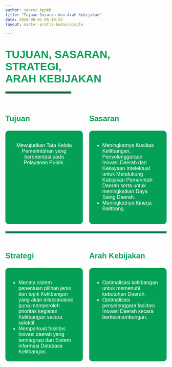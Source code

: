 ```yaml
---
author: sekret.bppkb
title: "Tujuan Sasaran dan Arah Kebijakan"
date: 2024-08-01 05:19:52
layout: master-profil-badan/single

---
```

<h1 class="MsoNormal" style="margin-bottom: 0cm;"><span style="font-size: 25pt; font-family: 'Poppins', sans-serif;"><span style="color: #03A055;"><span style="vertical-align: inherit;"><span style="vertical-align: inherit;"><span style="vertical-align: inherit;"><span style="vertical-align: inherit;"><span style="vertical-align: inherit;"><span style="vertical-align: inherit;"><span style="vertical-align: inherit;"><span style="vertical-align: inherit;"><span style="vertical-align: inherit;"><span style="vertical-align: inherit;"><span style="vertical-align: inherit;">TUJUAN, SASARAN, STRATEGI,</br>ARAH KEBIJAKAN</span></span></span></span></span></span></span></span></span></span></span></span></span></span></h1>
<hr style="border: 3px solid #03A055; width: 200px; margin-top:20px; margin-bottom: 40px;">

<div style="display: flex; flex-wrap: wrap; gap: 20px; margin-top: 20px; margin-bottom: 20px;">
    <div style="flex: 1 1 calc(50% - 20px); height: 250px; margin-bottom: 20px;">
        <p style="font-family: 'Poppins', sans-serif; font-size: 18pt; color: #03A055; font-weight: bold;">Tujuan</p>
        <div style="border: 1px solid #03A055; padding: 20px; border-radius: 10px; background-color: #03A055; color: white; text-align: center; height: 100%;">
            <p style="font-family: 'Poppins', sans-serif; font-size: 12pt;">Mewujudkan Tata Kelola Pemerintahan yang berorientasi pada Pelayanan Publik.</p>
        </div>
    </div>
    <div style="flex: 1 1 calc(50% - 20px); height: 250px; margin-bottom: 20px;">
        <p style="font-family: 'Poppins', sans-serif; font-size: 18pt; color: #03A055; font-weight: bold;">Sasaran</p>
        <div style="border: 1px solid #03A055; padding: 20px; border-radius: 10px; background-color: #03A055; color: white; text-align: center; height: 100%;">
            <ul style="font-family: 'Poppins', sans-serif; font-size: 12pt; color: white; text-align: left; padding-left: 20px;">
                <li>Meningkatnya Kualitas Kelitbangan, Penyelenggaraan Inovasi Daerah dan Kekayaan Intelektual untuk Mendukung Kebijakan Pemerintah Daerah serta untuk meningkatkan Daya Saing Daerah.</li>
                <li>Meningkatnya Kinerja Balitbang.</li>
            </ul>
        </div>
    </div>
    <hr style="border: 3px solid #03A055; width: 100%; margin-top:100px; margin-bottom: 10px;">
    <div style="flex: 1 1 calc(50% - 20px); margin-top: 2px; height: 250px; margin-bottom: 20px;">
        <p style="font-family: 'Poppins', sans-serif; font-size: 18pt; color: #03A055; font-weight: bold;">Strategi</p>
        <div style="border: 1px solid #03A055; padding: 20px; border-radius: 10px; background-color: #03A055; color: white; text-align: center; height: 100%;">
            <ul style="font-family: 'Poppins', sans-serif; font-size: 12pt; color: white; text-align: left; padding-left: 20px;">
                <li>Menata sistem penentuan pilihan jenis dan topik Kelitbangan yang akan dilaksanakan guna memperoleh prioritas kegiatan Kelitbangan secara selektif.</li>
                <li>Memperkuat fasilitas inovasi daerah yang terintegrasi dan Sistem informasi Database Kelitbangan.</li>
            </ul>
        </div>
    </div>
    <div style="flex: 1 1 calc(50% - 20px); margin-top: 2px; height: 250px; margin-bottom: 20px;">
        <p style="font-family: 'Poppins', sans-serif; font-size: 18pt; color: #03A055; font-weight: bold;">Arah Kebijakan</p>
        <div style="border: 1px solid #03A055; padding: 20px; border-radius: 10px; background-color: #03A055; color: white; text-align: center; height: 100%;">
            <ul style="font-family: 'Poppins', sans-serif; font-size: 12pt; color: white; text-align: left; padding-left: 20px;">
                <li>Optimalisasi kelitbangan untuk memenuhi kebutuhan Daerah.</li>
                <li>Optimalisasi penyelenggara fasiitasi Inovasi Daerah secara berkesinambungan.</li>
            </ul>
        </div>
    </div>
</div>

<style>
@media screen and (max-width: 768px) {
  div[style*="flex-wrap: wrap;"] {
    flex-direction: column; /* Atur agar kotak ditampilkan secara vertikal */
    gap: 15px; /* Tambahkan jarak antar elemen */
  }

  div[style*="flex: 1 1 calc(50% - 20px);"] {
    flex: 1 1 100%; /* Kotak mengambil seluruh lebar container */
    margin: 0 auto; /* Pusatkan elemen */
    max-width: 100%; /* Pastikan lebar tetap seragam */
    height: auto; /* Tinggi otomatis mengikuti konten */
    box-sizing: border-box; /* Pastikan padding tidak memengaruhi ukuran total */
  }

  div[style*="padding: 20px;"] {
    display: flex; /* Pastikan konten di dalam terpusat */
    justify-content: center;
    align-items: center;
    text-align: center;
    height: auto; /* Tinggi otomatis mengikuti konten */
  }
}
</style>